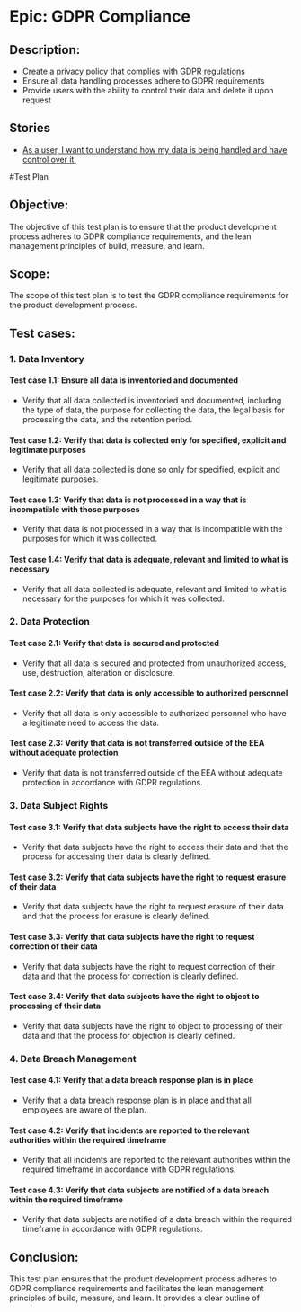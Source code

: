 # Epic: GDPR Compliance
## Description: 
* Create a privacy policy that complies with GDPR regulations
* Ensure all data handling processes adhere to GDPR requirements
* Provide users with the ability to control their data and delete it upon request
## Stories
* [As a user, I want to understand how my data is being handled and have control over it.](stories/story_consent_collecting_data.md)

#Test Plan
## Objective:
The objective of this test plan is to ensure that the product development process adheres to GDPR compliance requirements, and the lean management principles of build, measure, and learn.

## Scope:
The scope of this test plan is to test the GDPR compliance requirements for the product development process.

## Test cases:

### 1. Data Inventory
#### Test case 1.1: Ensure all data is inventoried and documented
- Verify that all data collected is inventoried and documented, including the type of data, the purpose for collecting the data, the legal basis for processing the data, and the retention period.

#### Test case 1.2: Verify that data is collected only for specified, explicit and legitimate purposes
- Verify that all data collected is done so only for specified, explicit and legitimate purposes.

#### Test case 1.3: Verify that data is not processed in a way that is incompatible with those purposes
- Verify that data is not processed in a way that is incompatible with the purposes for which it was collected.

#### Test case 1.4: Verify that data is adequate, relevant and limited to what is necessary
- Verify that all data collected is adequate, relevant and limited to what is necessary for the purposes for which it was collected.

### 2. Data Protection
#### Test case 2.1: Verify that data is secured and protected
- Verify that all data is secured and protected from unauthorized access, use, destruction, alteration or disclosure.

#### Test case 2.2: Verify that data is only accessible to authorized personnel
- Verify that all data is only accessible to authorized personnel who have a legitimate need to access the data.

#### Test case 2.3: Verify that data is not transferred outside of the EEA without adequate protection
- Verify that data is not transferred outside of the EEA without adequate protection in accordance with GDPR regulations.

### 3. Data Subject Rights
#### Test case 3.1: Verify that data subjects have the right to access their data
- Verify that data subjects have the right to access their data and that the process for accessing their data is clearly defined.

#### Test case 3.2: Verify that data subjects have the right to request erasure of their data
- Verify that data subjects have the right to request erasure of their data and that the process for erasure is clearly defined.

#### Test case 3.3: Verify that data subjects have the right to request correction of their data
- Verify that data subjects have the right to request correction of their data and that the process for correction is clearly defined.

#### Test case 3.4: Verify that data subjects have the right to object to processing of their data
- Verify that data subjects have the right to object to processing of their data and that the process for objection is clearly defined.

### 4. Data Breach Management
#### Test case 4.1: Verify that a data breach response plan is in place
- Verify that a data breach response plan is in place and that all employees are aware of the plan.

#### Test case 4.2: Verify that incidents are reported to the relevant authorities within the required timeframe
- Verify that all incidents are reported to the relevant authorities within the required timeframe in accordance with GDPR regulations.

#### Test case 4.3: Verify that data subjects are notified of a data breach within the required timeframe
- Verify that data subjects are notified of a data breach within the required timeframe in accordance with GDPR regulations.

## Conclusion:
This test plan ensures that the product development process adheres to GDPR compliance requirements and facilitates the lean management principles of build, measure, and learn. It provides a clear outline of
